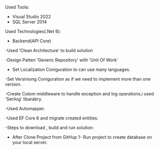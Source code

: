 Used Tools:
- Visual Studio 2022
- SQL Server 2014

Used Technologies(.Net 6):
- Backend(API Core)

-Used  'Clean Architecture' to build solution

-Design Patten 'Generic Repository'  with 'Unit Of Work'

- Set Localization Coniguration to can use many languages.

-Set Versiniong Coniguration  as if we need to implement more than one version.

-Create Cutom middleware to handle exception and log  operations,i used 'Serilog' libarabry.

-Used Automapper.

-Used EF Core 6 and migrate created entities.   





-Steps to download , build and run solution:
 - After Clone Project from GitHup 
   1- Run project to create database on your local server.
  

 


 




